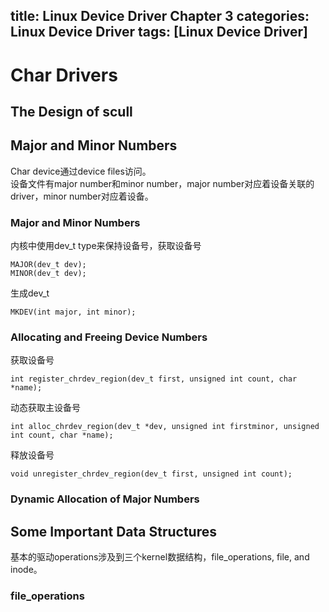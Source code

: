 title: Linux Device Driver Chapter 3
categories: Linux Device Driver
tags: [Linux Device Driver]
---
# Char Drivers
## The Design of scull
## Major and Minor Numbers
Char device通过device files访问。   
设备文件有major number和minor number，major number对应着设备关联的driver，minor number对应着设备。
### Major and Minor Numbers
内核中使用dev_t type来保持设备号，获取设备号

	MAJOR(dev_t dev);
	MINOR(dev_t dev);

生成dev_t

	MKDEV(int major, int minor);

### Allocating and Freeing Device Numbers
获取设备号

	int register_chrdev_region(dev_t first, unsigned int count, char *name);

动态获取主设备号

	int alloc_chrdev_region(dev_t *dev, unsigned int firstminor, unsigned int count, char *name);

释放设备号

	void unregister_chrdev_region(dev_t first, unsigned int count);

### Dynamic Allocation of Major Numbers

## Some Important Data Structures
基本的驱动operations涉及到三个kernel数据结构，file_operations, file, and inode。
### file_operations

